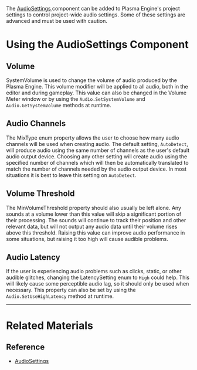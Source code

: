 The [ AudioSettings ](https://github.com/PlasmaEngine/PlasmaDocs/blob/master/code_reference/class_reference/audiosettings.markdown) component can be added to Plasma Engine's project settings to control project-wide audio settings. Some of these settings are advanced and must be used with caution.

 # Using the AudioSettings Component

 ## Volume

SystemVolume  is used to change the volume of audio produced by the Plasma Engine. This volume modifier will be applied to all audio, both in the editor and during gameplay. This value can also be changed in the Volume Meter window or by using the `Audio.SetSystemVolume` and `Audio.GetSystemVolume` methods at runtime.

 ## Audio Channels

The MixType enum property allows the user to choose how many audio channels will be used when creating audio. The default setting, `AutoDetect`, will produce audio using the same number of channels as the user's default audio output device. Choosing any other setting will create audio using the specified number of channels which will then be automatically translated to match the number of channels needed by the audio output device. In most situations it is best to leave this setting on `AutoDetect`.

 ## Volume Threshold

The MinVolumeThreshold  property should also usually be left alone. Any sounds at a volume lower than this value will skip a significant portion of their processing. The sounds will continue to track their position and other relevant data, but will not output any audio data until their volume rises above this threshold. Raising this value can improve audio performance in some situations, but raising it too high will cause audible problems.

 ## Audio Latency

If the user is experiencing audio problems such as clicks, static, or other audible glitches, changing the LatencySetting enum to `High` could help. This will likely cause some perceptible audio lag, so it should only be used when necessary. This property can also be set by using the `Audio.SetUseHighLatency` method at runtime.

---
 # Related Materials

 ## Reference

- [ AudioSettings ](https://plasmaengine.github.io/PlasmaDocs/Manual//code_reference/class_reference/audiosettings.markdown) 

 